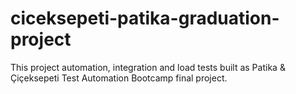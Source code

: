 # ciceksepeti-patika-graduation-project
This project automation, integration and load tests built as Patika &amp; Çiçeksepeti Test Automation Bootcamp final project.
